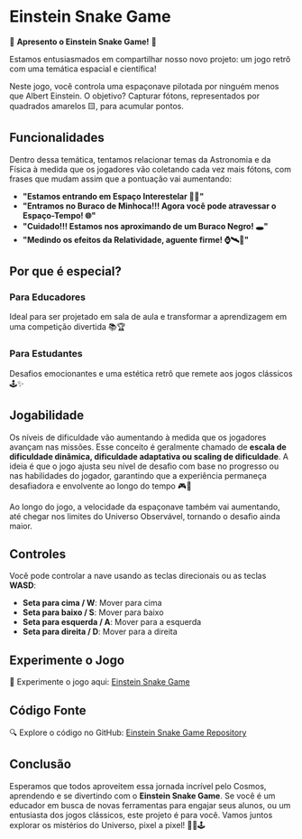 # Einstein Snake Game

🚀 **Apresento o Einstein Snake Game!** 🌌

Estamos entusiasmados em compartilhar nosso novo projeto: um jogo retrô com uma temática espacial e científica!

Neste jogo, você controla uma espaçonave pilotada por ninguém menos que Albert Einstein. O objetivo? Capturar fótons, representados por quadrados amarelos 🟨, para acumular pontos.

## Funcionalidades

Dentro dessa temática, tentamos relacionar temas da Astronomia e da Física à medida que os jogadores vão coletando cada vez mais fótons, com frases que mudam assim que a pontuação vai aumentando:

- **"Estamos entrando em Espaço Interestelar 🚀🌌"**
- **"Entramos no Buraco de Minhoca!!! Agora você pode atravessar o Espaço-Tempo! 🌐"**
- **"Cuidado!!! Estamos nos aproximando de um Buraco Negro! 🕳️"**
- **"Medindo os efeitos da Relatividade, aguente firme! ⌚🛰️📡"**

## Por que é especial?

### Para Educadores
Ideal para ser projetado em sala de aula e transformar a aprendizagem em uma competição divertida 📚🏆

### Para Estudantes
Desafios emocionantes e uma estética retrô que remete aos jogos clássicos 🕹️✨

## Jogabilidade

Os níveis de dificuldade vão aumentando à medida que os jogadores avançam nas missões. Esse conceito é geralmente chamado de **escala de dificuldade dinâmica, dificuldade adaptativa ou scaling de dificuldade**. A ideia é que o jogo ajusta seu nível de desafio com base no progresso ou nas habilidades do jogador, garantindo que a experiência permaneça desafiadora e envolvente ao longo do tempo 🎮🎲

Ao longo do jogo, a velocidade da espaçonave também vai aumentando, até chegar nos limites do Universo Observável, tornando o desafio ainda maior.

## Controles

Você pode controlar a nave usando as teclas direcionais ou as teclas **WASD**:

- **Seta para cima / W**: Mover para cima
- **Seta para baixo / S**: Mover para baixo
- **Seta para esquerda / A**: Mover para a esquerda
- **Seta para direita / D**: Mover para a direita

## Experimente o Jogo

🔗 Experimente o jogo aqui: [Einstein Snake Game](https://cometsinthesky.github.io/einstein-snake-game/)

## Código Fonte

🔍 Explore o código no GitHub: [Einstein Snake Game Repository](https://github.com/cometsinthesky/einstein-snake-game/tree/main)

## Conclusão

Esperamos que todos aproveitem essa jornada incrível pelo Cosmos, aprendendo e se divertindo com o **Einstein Snake Game**. Se você é um educador em busca de novas ferramentas para engajar seus alunos, ou um entusiasta dos jogos clássicos, este projeto é para você. Vamos juntos explorar os mistérios do Universo, pixel a pixel! 🚀🌌🕹️
